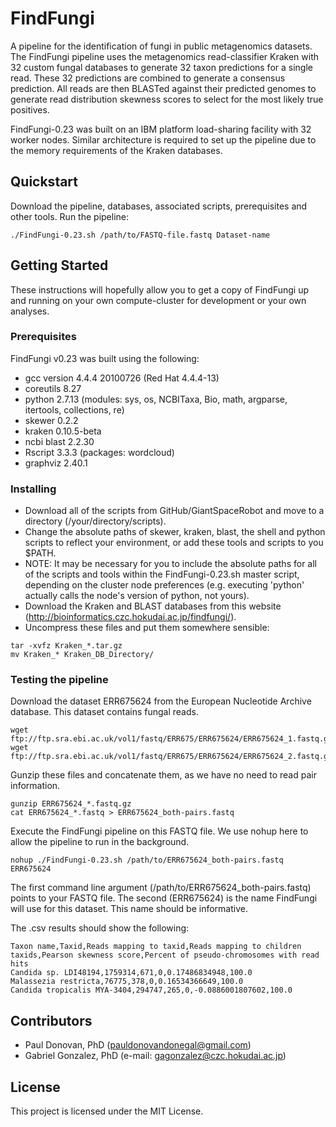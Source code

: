 # FindFungi

A pipeline for the identification of fungi in public metagenomics datasets.
The FindFungi pipeline uses the metagenomics read-classifier Kraken with 32 custom fungal 
databases to generate 32 taxon predictions for a single read. These 32 predictions are 
combined to generate a consensus prediction. All reads are then BLASTed against their
predicted genomes to generate read distribution skewness scores to select for the 
most likely true positives.

FindFungi-0.23 was built on an IBM platform load-sharing facility with 32 worker nodes.
Similar architecture is required to set up the pipeline due to the memory requirements of 
the Kraken databases.

## Quickstart

Download the pipeline, databases, associated scripts, prerequisites and other tools. 
Run the pipeline:

```
./FindFungi-0.23.sh /path/to/FASTQ-file.fastq Dataset-name
```

## Getting Started

These instructions will hopefully allow you to get a copy of FindFungi up and running 
on your own compute-cluster for development or your own analyses.

### Prerequisites

FindFungi v0.23 was built using the following:

* gcc version 4.4.4 20100726 (Red Hat 4.4.4-13)
* coreutils 8.27
* python 2.7.13 (modules: sys, os, NCBITaxa, Bio, math, argparse, itertools, collections, 
re)
* skewer 0.2.2
* kraken 0.10.5-beta
* ncbi blast 2.2.30
* Rscript 3.3.3 (packages: wordcloud)
* graphviz 2.40.1

### Installing

* Download all of the scripts from GitHub/GiantSpaceRobot and move to a directory 
(/your/directory/scripts).
* Change the absolute paths of skewer, kraken, blast, the shell and python scripts to reflect
your environment, or add these tools and scripts to you $PATH.
* NOTE: It may be necessary for you to include the absolute paths for all of the scripts
and tools within the FindFungi-0.23.sh master script, depending on the cluster node
preferences (e.g. executing 'python' actually calls the node's version of python, not yours).
* Download the Kraken and BLAST databases from this website (http://bioinformatics.czc.hokudai.ac.jp/findfungi/).
* Uncompress these files and put them somewhere sensible:

```
tar -xvfz Kraken_*.tar.gz
mv Kraken_* Kraken_DB_Directory/
```

### Testing the pipeline

Download the dataset ERR675624 from the European Nucleotide Archive database. This 
dataset contains fungal reads.

```
wget ftp://ftp.sra.ebi.ac.uk/vol1/fastq/ERR675/ERR675624/ERR675624_1.fastq.gz
wget ftp://ftp.sra.ebi.ac.uk/vol1/fastq/ERR675/ERR675624/ERR675624_2.fastq.gz
```

Gunzip these files and concatenate them, as we have no need to read pair information.

```
gunzip ERR675624_*.fastq.gz
cat ERR675624_*.fastq > ERR675624_both-pairs.fastq
```

Execute the FindFungi pipeline on this FASTQ file. We use nohup here to allow the 
pipeline to run in the background.

```
nohup ./FindFungi-0.23.sh /path/to/ERR675624_both-pairs.fastq ERR675624
```

The first command line argument (/path/to/ERR675624_both-pairs.fastq) points to your FASTQ
file. The second (ERR675624) is the name FindFungi will use for this dataset. This name 
should be informative.

The .csv results should show the following:

```
Taxon name,Taxid,Reads mapping to taxid,Reads mapping to children taxids,Pearson skewness score,Percent of pseudo-chromosomes with read hits
Candida sp. LDI48194,1759314,671,0,0.17486834948,100.0
Malassezia restricta,76775,378,0,0.16534366649,100.0
Candida tropicalis MYA-3404,294747,265,0,-0.0886001807602,100.0
```

## Contributors

* Paul Donovan, PhD (pauldonovandonegal@gmail.com)
* Gabriel Gonzalez, PhD (e-mail: gagonzalez@czc.hokudai.ac.jp)

## License

This project is licensed under the MIT License.
